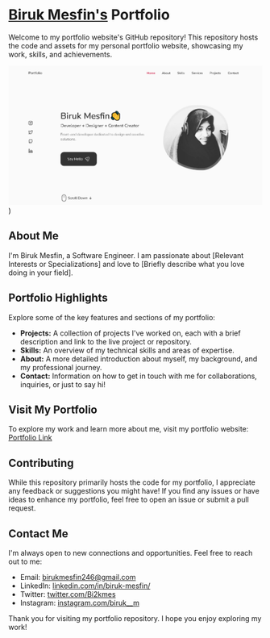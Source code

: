 # [Biruk Mesfin's](https://cypghost-github-io.vercel.app/) Portfolio

Welcome to my portfolio website's GitHub repository! This repository hosts the code and assets for my personal portfolio website, showcasing my work, skills, and achievements.

![Portfolio Screenshot](https://github.com/cypghost/cypghost.github.io/blob/main/Portfolio%20Screenshot.PNG))
## About Me

I'm Biruk Mesfin, a Software Engineer. I am passionate about [Relevant Interests or Specializations] and love to [Briefly describe what you love doing in your field].

## Portfolio Highlights

Explore some of the key features and sections of my portfolio:

- **Projects:** A collection of projects I've worked on, each with a brief description and link to the live project or repository.
- **Skills:** An overview of my technical skills and areas of expertise.
- **About:** A more detailed introduction about myself, my background, and my professional journey.
- **Contact:** Information on how to get in touch with me for collaborations, inquiries, or just to say hi!

## Visit My Portfolio

To explore my work and learn more about me, visit my portfolio website: [Portfolio Link](https://cypghost-github-io.vercel.app/)

## Contributing

While this repository primarily hosts the code for my portfolio, I appreciate any feedback or suggestions you might have! If you find any issues or have ideas to enhance my portfolio, feel free to open an issue or submit a pull request.

## Contact Me

I'm always open to new connections and opportunities. Feel free to reach out to me:

- Email: [birukmesfin246@gmail.com](mailto:birukmesfin246@gmail.com)
- LinkedIn: [linkedin.com/in/biruk-mesfin/](https://www.linkedin.com/in/biruk-mesfin/)
- Twitter: [twitter.com/Bi2kmes](https://twitter.com/Bi2kmes)
- Instagram: [instagram.com/biruk__m](https://instagram.com/biruk__m)

Thank you for visiting my portfolio repository. I hope you enjoy exploring my work!

